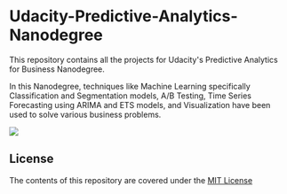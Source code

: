 # Udacity-Predictive-Analytics-Nanodegree
This repository contains all the projects for Udacity's Predictive Analytics for Business Nanodegree. 

In this Nanodegree, techniques like Machine Learning specifically Classification and Segmentation models, A/B Testing, Time Series Forecasting using ARIMA and ETS models, and Visualization have been used to solve various business problems. 

![](https://github.com/ObinnaIheanachor/Udacity-Predictive-Analytics-Nanodegree/blob/master/P6-Segmentation-and-Clustering/Image/Predictive%20Analytics%20cert%20jpg.jpg)

## License 
The contents of this repository are covered under the [MIT License](https://github.com/ObinnaIheanachor/Udacity-Predictive-Analytics-Nanodegree/blob/master/LICENSE)
